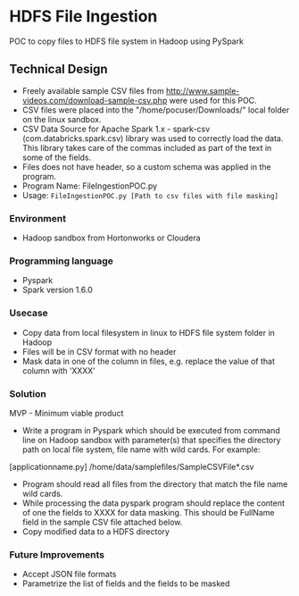 # HDFS File Ingestion
POC to copy files to HDFS file system in Hadoop using PySpark

## Technical Design

- Freely available sample CSV files from http://www.sample-videos.com/download-sample-csv.php were used for this POC.
- CSV files were placed into the "/home/pocuser/Downloads/" local folder on the linux sandbox.
- CSV Data Source for Apache Spark 1.x - spark-csv (com.databricks.spark.csv) library was used to correctly load the data. This library takes care of the commas included as part of the text in some of the fields.
- Files does not have header, so a custom schema was applied in the program.
- Program Name: FileIngestionPOC.py
- Usage: `FileIngestionPOC.py [Path to csv files with file masking]`

### Environment 
-	Hadoop sandbox from Hortonworks or Cloudera 

### Programming language
-	Pyspark 
- Spark version 1.6.0

### Usecase
-	Copy data from local filesystem in linux to HDFS file system folder in Hadoop
-	Files will be in CSV format with no header
-	Mask data in one of the column in files, e.g. replace the value of that column with ‘XXXX’

### Solution

MVP - Minimum viable product
-	Write a program in Pyspark which should be executed from command line on Hadoop sandbox with parameter(s) that specifies the directory path on local file system, file name with wild cards.
For example:

[applicationname.py] /home/data/samplefiles/SampleCSVFile*.csv
-	Program should read all files from the directory that match the file name wild cards.
-	While processing the data pyspark program should replace the content of one the fields to XXXX for data masking. This should be FullName field in the sample CSV file attached below.
-	Copy modified data to a HDFS directory

### Future Improvements
- Accept JSON file formats
- Parametrize the list of fields and the fields to be masked
